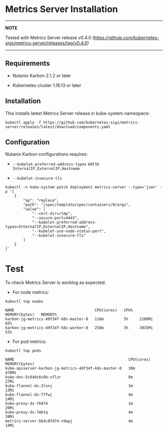 # Metrics Server Installation

---
**NOTE**

Tested with Metrics Server release v0.4.0 (<https://github.com/kubernetes-sigs/metrics-server/releases/tag/v0.4.0>)

---

## Requirements

* Nutanix Karbon 2.1.2 or later

* Kubernetes cluster 1.16.13 or later

## Installation

This installs latest Metrics Server release in kube-system namespace:

```console
kubectl apply -f https://github.com/kubernetes-sigs/metrics-server/releases/latest/download/components.yaml
```

## Configuration

Nutanix Karbon configurations requires:

* `--kubelet-preferred-address-types` set to `InternalIP,ExternalIP,Hostname`

* `--kubelet-insecure-tls`

```console
kubectl -n kube-system patch deployment metrics-server --type='json' -p '[
    {
        "op": "replace",
        "path": "/spec/template/spec/containers/0/args",
        "value": [
            "--cert-dir=/tmp",
            "--secure-port=4443",
            "--kubelet-preferred-address-types=InternalIP,ExternalIP,Hostname",
            "--kubelet-use-node-status-port",
            "--kubelet-insecure-tls"
        ]
    }
]'
```

# Test

To check Metrics Server is working as expected.

* For node metrics:

```console
kubectl top nodes
```

```
NAME                                    CPU(cores)   CPU%   MEMORY(bytes)   MEMORY%   
karbon-jg-metrics-49f34f-k8s-master-0   116m         5%     2180Mi          65%       
karbon-jg-metrics-49f34f-k8s-worker-0   258m         3%     3935Mi          53%    
```

* For pod metrics:

```console
kubectl top pods
```

```
NAME                                                   CPU(cores)   MEMORY(bytes)   
kube-apiserver-karbon-jg-metrics-49f34f-k8s-master-0   38m          478Mi           
kube-dns-5c64dc6c6b-vflzr                              8m           27Mi            
kube-flannel-ds-2lxnj                                  3m           13Mi            
kube-flannel-ds-7ffwj                                  4m           14Mi            
kube-proxy-ds-76474                                    1m           26Mi            
kube-proxy-ds-7mktq                                    4m           30Mi            
metrics-server-bb4c8fd74-v9wpj                         4m           14Mi      
```
